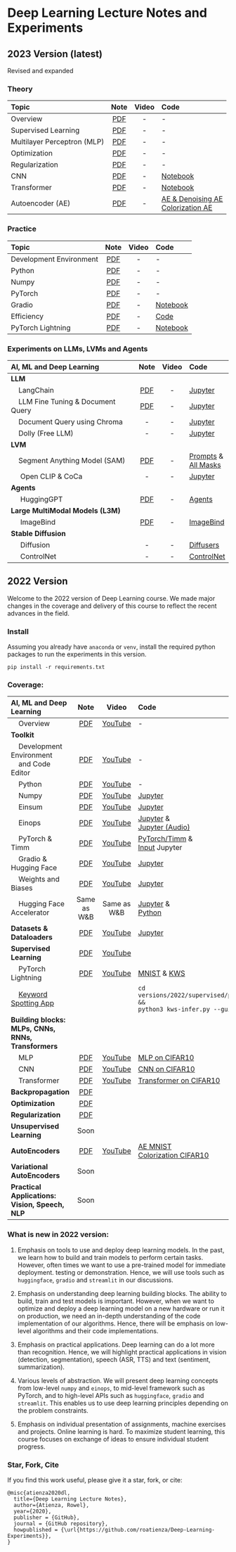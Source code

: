 # Deep Learning Lecture Notes and Experiments

## 2023 Version (latest)

Revised and expanded

### Theory

| **Topic** | **Note** | **Video** | **Code** |
| :--- | :---: | :---: | :--- |
| Overview | [PDF](https://github.com/roatienza/Deep-Learning-Experiments/blob/master/versions/2023/overview/Overview.pdf) | - | - |
| Supervised Learning | [PDF](https://github.com/roatienza/Deep-Learning-Experiments/blob/master/versions/2023/supervised/Supervised.pdf) | - | - |
| Multilayer Perceptron (MLP) | [PDF](https://github.com/roatienza/Deep-Learning-Experiments/blob/master/versions/2023/mlp/MLP.pdf) | - | - |
| Optimization | [PDF](https://github.com/roatienza/Deep-Learning-Experiments/blob/master/versions/2023/optimizer/Optimizer.pdf) | - | - |
| Regularization | [PDF](https://github.com/roatienza/Deep-Learning-Experiments/blob/master/versions/2023/regularizer/Regularization.pdf) | - | - |
| CNN | [PDF](https://github.com/roatienza/Deep-Learning-Experiments/blob/master/versions/2023/cnn/CNN.pdf) | - | [Notebook](https://github.com/roatienza/Deep-Learning-Experiments/blob/master/versions/2023/cnn/demo/cnn_pytorch_demo.ipynb) |
| Transformer | [PDF](https://github.com/roatienza/Deep-Learning-Experiments/blob/master/versions/2023/transformer/Transformer.pdf) | - | [Notebook](https://github.com/roatienza/Deep-Learning-Experiments/blob/master/versions/2023/transformer/demo/transformer_cifar10.ipynb) |
| Autoencoder (AE)| [PDF](https://github.com/roatienza/Deep-Learning-Experiments/blob/master/versions/2023/autoencoder/AutoEncoders.pdf) | - | [AE & Denoising AE](https://github.com/roatienza/Deep-Learning-Experiments/blob/master/versions/2023/autoencoder/demo/autoencoder.ipynb) <br> [Colorization AE](https://github.com/roatienza/Deep-Learning-Experiments/blob/master/versions/2023/autoencoder/demo/colorization_ae.ipynb)  |

### Practice
| **Topic** | **Note** | **Video** | **Code** |
| :--- | :---: | :---: | :--- |
| Development Environment | [PDF](https://github.com/roatienza/Deep-Learning-Experiments/blob/master/versions/2023/toolkit/Env_Editor.pdf) | - | - |
| Python | [PDF](https://github.com/roatienza/Deep-Learning-Experiments/blob/master/versions/2023/toolkit/Python.pdf) | - | - |
| Numpy | [PDF](https://github.com/roatienza/Deep-Learning-Experiments/blob/master/versions/2023/toolkit/Numpy.pdf) | - | - |
| PyTorch | [PDF](https://github.com/roatienza/Deep-Learning-Experiments/blob/master/versions/2023/toolkit/PyTorch.pdf) | - | - |
| Gradio | [PDF](https://github.com/roatienza/Deep-Learning-Experiments/blob/master/versions/2023/toolkit/Gradio.pdf) | - | [Notebook](https://github.com/roatienza/Deep-Learning-Experiments/blob/master/versions/2023/toolkit/demo/gradio.ipynb) |
| Efficiency | [PDF](https://github.com/roatienza/Deep-Learning-Experiments/blob/master/versions/2023/efficiency/Efficiency.pdf) | - | [Code](https://github.com/roatienza/benchmark) |
| PyTorch Lightning | [PDF](https://github.com/roatienza/Deep-Learning-Experiments/blob/master/versions/2023/toolkit/PyTorch_Lightning.pdf) | - | [Notebook](https://github.com/roatienza/Deep-Learning-Experiments/blob/master/versions/2023/cnn/demo/cnn_pytorch_demo.ipynb) |


### Experiments on LLMs, LVMs and Agents

| **AI, ML and Deep Learning** | **Note** | **Video** | **Code** |
| :--- | :---: | :---: | :--- |
| **LLM**| | | |
| &nbsp;&nbsp;&nbsp;&nbsp;LangChain | [PDF](https://github.com/roatienza/Deep-Learning-Experiments/blob/master/versions/2023/llm/Chains.pdf) | - | [Jupyter](https://github.com/roatienza/Deep-Learning-Experiments/blob/master/versions/2023/llm/python/langchain_quick_demo.ipynb)  |
| &nbsp;&nbsp;&nbsp;&nbsp;LLM Fine Tuning & Document Query | [PDF](https://github.com/roatienza/Deep-Learning-Experiments/blob/master/versions/2023/llm/LLM_FineTuning.pdf) | - | [Jupyter](https://github.com/roatienza/Deep-Learning-Experiments/blob/master/versions/2023/llm/python/doc-query.ipynb)  |
| &nbsp;&nbsp;&nbsp;&nbsp;Document Query using Chroma | - | - | [Jupyter](https://github.com/roatienza/Deep-Learning-Experiments/blob/master/versions/2023/llm/python/doc-query-chroma.ipynb)  |
| &nbsp;&nbsp;&nbsp;&nbsp;Dolly (Free LLM) | - | - | [Jupyter](https://github.com/roatienza/Deep-Learning-Experiments/blob/master/versions/2023/llm/python/dolly-llm.ipynb)  |
| **LVM**| | | |
| &nbsp;&nbsp;&nbsp;&nbsp;Segment Anything Model (SAM) | [PDF](https://github.com/roatienza/Deep-Learning-Experiments/blob/master/versions/2023/lvm/SAM.pdf) | - | [Prompts](https://github.com/roatienza/Deep-Learning-Experiments/blob/master/versions/2023/lvm/python/explore-sam.ipynb) & <br> [All Masks](https://github.com/roatienza/Deep-Learning-Experiments/blob/master/versions/2023/lvm/python/automatic_mask_generator_example.ipynb)| 
| &nbsp;&nbsp;&nbsp;&nbsp; Open CLIP & CoCa | - | - | [Jupyter](https://github.com/roatienza/Deep-Learning-Experiments/blob/master/versions/2023/lvm/python/clip.ipynb)  |
| **Agents**| | | |
| &nbsp;&nbsp;&nbsp;&nbsp; HuggingGPT | [PDF](https://github.com/roatienza/Deep-Learning-Experiments/blob/master/versions/2023/agents/HuggingGPT.pdf) | - | [Agents](https://github.com/roatienza/Deep-Learning-Experiments/blob/master/versions/2023/agents/python/agents.ipynb) |
| **Large MultiModal Models (L3M)**| | | |
| &nbsp;&nbsp;&nbsp;&nbsp; ImageBind | [PDF](https://github.com/roatienza/Deep-Learning-Experiments/blob/master/versions/2023/multimodal/ImageBind.pdf) | - | [ImageBind](https://github.com/roatienza/Deep-Learning-Experiments/blob/master/versions/2023/multimodal/python/imagebind.ipynb) |
| **Stable Diffusion**| | | |
| &nbsp;&nbsp;&nbsp;&nbsp; Diffusion | - | - | [Diffusers](https://github.com/roatienza/Deep-Learning-Experiments/blob/master/versions/2023/diffusion/python/diffuser-tutorial.ipynb) |
| &nbsp;&nbsp;&nbsp;&nbsp; ControlNet | - | - | [ControlNet](https://github.com/roatienza/Deep-Learning-Experiments/blob/master/versions/2023/diffusion/python/controlnet_demo.ipynb) |




## 2022 Version
Welcome to the 2022 version of Deep Learning course. We made major changes in the coverage and delivery of this course to reflect the recent advances in the field.

### Install
Assuming you already have  `anaconda` or `venv`, install the required python packages to run the experiments in this version.

`pip install -r requirements.txt `

### Coverage:

| **AI, ML and Deep Learning** | **Note** | **Video** | **Code** |
| :--- | :---: | :---: | :--- |
| &nbsp;&nbsp;&nbsp;&nbsp;Overview | [PDF](versions/2022/overview/Overview.pdf) | [YouTube](https://youtu.be/zU37kvvkz0o) | -  |
| **Toolkit**| | | |
| &nbsp;&nbsp;&nbsp;&nbsp;Development Environment<br> &nbsp;&nbsp;&nbsp;&nbsp;and Code Editor | [PDF](versions/2022/tools/Toolkit_Env_Editor.pdf) | [YouTube](https://youtu.be/LildU3tGGEo) | -  |
| &nbsp;&nbsp;&nbsp;&nbsp;Python | [PDF](versions/2022/tools/Toolkit_Python.pdf)| [YouTube](https://youtu.be/4Q1G5GuIXw8) | -  |
| &nbsp;&nbsp;&nbsp;&nbsp;Numpy | [PDF](versions/2022/tools/Toolkit_Numpy.pdf) | [YouTube](https://youtu.be/_E9dnUY1Ets) | [Jupyter](versions/2022/tools/python/np_demo.ipynb) |
| &nbsp;&nbsp;&nbsp;&nbsp;Einsum | [PDF](versions/2022/tools/Toolkit_Einsum.pdf) | [YouTube](https://youtu.be/IUs7aWs-axM) | [Jupyter](versions/2022/tools/python/einsum_demo.ipynb) |
| &nbsp;&nbsp;&nbsp;&nbsp;Einops | [PDF](versions/2022/tools/Toolkit_Einops.pdf) | [YouTube](https://youtu.be/ll1BlfYd4mU) | [Jupyter](versions/2022/tools/python/einops_demo.ipynb) & <br> [Jupyter (Audio)](https://github.com/roatienza/Deep-Learning-Experiments/blob/master/versions/2022/tools/python/einops_audio.ipynb) |
| &nbsp;&nbsp;&nbsp;&nbsp;PyTorch & Timm | [PDF](versions/2022/tools/Toolkit_PyTorch.pdf) | [YouTube](https://youtu.be/mK0CHqLCoXA) | [PyTorch/Timm](versions/2022/tools/python/pytorch_demo.ipynb) & <br> [Input](versions/2022/tools/python/input_demo.ipynb) Jupyter|
| &nbsp;&nbsp;&nbsp;&nbsp;Gradio & Hugging Face | [PDF](versions/2022/tools/Toolkit_Gradio.pdf) | [YouTube](https://youtu.be/b1NgUiTIUMc) | [Jupyter](versions/2022/tools/python/gradio_demo.ipynb) |
| &nbsp;&nbsp;&nbsp;&nbsp;Weights and Biases| [PDF](versions/2022/tools/Toolkit_WandB_Accelerate.pdf) | [YouTube](https://youtu.be/vbxNFIqd2iw) | [Jupyter](versions/2022/tools/python/wandb_demo.ipynb) |
| &nbsp;&nbsp;&nbsp;&nbsp;Hugging Face Accelerator|  Same as W&B | Same as W&B | [Jupyter](versions/2022/tools/python/accelerate_demo.ipynb) & <br> [Python](versions/2022/tools/python/accelerate_demo.py) |
| **Datasets & Dataloaders** | [PDF](versions/2022/datasets/Datasets.pdf) | [YouTube](https://youtu.be/7_t_yyF15jM) | [Jupyter](https://github.com/roatienza/Deep-Learning-Experiments/blob/master/versions/2022/datasets/python/dataloader_demo.ipynb) |
| **Supervised Learning** | [PDF](https://github.com/roatienza/Deep-Learning-Experiments/blob/master/versions/2022/supervised/Supervised.pdf) | [YouTube](https://youtu.be/mBjAaAU6CW0) | |
| &nbsp;&nbsp;&nbsp;&nbsp;PyTorch Lightning | [PDF](https://github.com/roatienza/Deep-Learning-Experiments/blob/master/versions/2022/supervised/PyTorch_Lightning.pdf) | [YouTube](https://youtu.be/VxvOupw92tU) | [MNIST](https://github.com/roatienza/Deep-Learning-Experiments/blob/master/versions/2022/supervised/python/mnist_demo.ipynb) & [KWS](https://github.com/roatienza/Deep-Learning-Experiments/blob/master/versions/2022/supervised/python/kws_demo.ipynb) |
|  &nbsp;&nbsp;&nbsp;&nbsp;[Keyword Spotting App](https://github.com/roatienza/Deep-Learning-Experiments/blob/master/versions/2022/supervised/python/kws-infer.py) | | | `cd versions/2022/supervised/python &&`<br>`python3 kws-infer.py --gui` |
| **Building blocks:<br> MLPs, CNNs, RNNs, Transformers** | | | |
|  &nbsp;&nbsp;&nbsp;&nbsp;MLP | [PDF](https://github.com/roatienza/Deep-Learning-Experiments/blob/master/versions/2022/mlp/MLP.pdf) | [YouTube](https://youtu.be/Rolx9HVmRAc) | [MLP on CIFAR10](https://github.com/roatienza/Deep-Learning-Experiments/blob/master/versions/2022/mlp/python/mlp_pytorch_demo.ipynb) |
|  &nbsp;&nbsp;&nbsp;&nbsp;CNN | [PDF](https://github.com/roatienza/Deep-Learning-Experiments/blob/master/versions/2022/cnn/CNN.pdf) | [YouTube](https://youtu.be/WZsaU-UV9KE) | [CNN on CIFAR10](https://github.com/roatienza/Deep-Learning-Experiments/blob/master/versions/2022/cnn/python/cnn_pytorch_demo.ipynb) |
|  &nbsp;&nbsp;&nbsp;&nbsp;Transformer | [PDF](https://github.com/roatienza/Deep-Learning-Experiments/blob/master/versions/2022/transformer/Transformer.pdf) | [YouTube](https://youtu.be/6PmIoCnqcFU) | [Transformer on CIFAR10](https://github.com/roatienza/Deep-Learning-Experiments/blob/master/versions/2022/transformer/python/transformer_demo.ipynb) |
| **Backpropagation** | [PDF](https://github.com/roatienza/ml/blob/master/vector_calculus/Vector_Calculus.pdf) | | |
| **Optimization** | [PDF](https://github.com/roatienza/ml/blob/master/optimization/Optimization.pdf) | | |
| **Regularization** | [PDF](https://github.com/roatienza/Deep-Learning-Experiments/blob/master/versions/2022/regularization/Regularization.pdf) | | |
| **Unsupervised Learning** | Soon | | |
| **AutoEncoders** | [PDF](https://github.com/roatienza/Deep-Learning-Experiments/blob/master/versions/2022/autoencoder/AutoEncoders.pdf) | [YouTube](https://youtu.be/uBqnwpC1kPc) | [AE MNIST](https://github.com/roatienza/Deep-Learning-Experiments/blob/master/versions/2022/autoencoder/python/ae_pytorch_demo.ipynb) <br> [Colorization CIFAR10](https://github.com/roatienza/Deep-Learning-Experiments/blob/master/versions/2022/autoencoder/python/colorize_pytorch_demo.ipynb)|
| **Variational AutoEncoders** | Soon | | |
| **Practical Applications:<br>Vision, Speech, NLP** | Soon | | |


### What is new in 2022 version:

1) Emphasis on tools to use and deploy deep learning models. In the past, we learn how to build and train models to perform certain tasks. However, often times we want to use a pre-trained model for immediate deployment. testing or demonstration. Hence, we will use tools such as `huggingface`, `gradio` and `streamlit` in our discussions.

2) Emphasis on understanding deep learning building blocks. The ability to build, train and test models is important. However, when we want to optimize and deploy a deep learning model on a new hardware or run it on production, we need an in-depth understanding of the code implementation of our algorithms. Hence, there will be emphasis on low-level algorithms and their code implementations.

3) Emphasis on practical applications. Deep learning can do a lot more than recognition. Hence, we will highlight practical applications in vision (detection, segmentation), speech (ASR, TTS) and text (sentiment, summarization).

4) Various levels of abstraction. We will present deep learning concepts from low-level `numpy` and `einops`, to mid-level framework such as PyTorch, and to high-level APIs such as `huggingface`, `gradio` and `streamlit`. This enables us to use deep learning principles depending on the problem constraints.

5) Emphasis on individual presentation of assignments, machine exercises and projects. Online learning is hard. To maximize student learning, this course focuses on exchange of ideas to ensure individual student progress. 


### Star, Fork, Cite
If you find this work useful, please give it a star, fork, or cite:

```
@misc{atienza2020dl,
  title={Deep Learning Lecture Notes},
  author={Atienza, Rowel},
  year={2020},
  publisher = {GitHub},
  journal = {GitHub repository},
  howpublished = {\url{https://github.com/roatienza/Deep-Learning-Experiments}},
}
```



